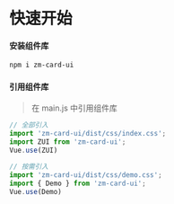 # 快速开始

#### 安装组件库

```bash
npm i zm-card-ui
```

#### 引用组件库
> 在 main.js 中引用组件库

```javascript
// 全部引入
import 'zm-card-ui/dist/css/index.css';
import ZUI from 'zm-card-ui';
Vue.use(ZUI)

// 按需引入
import 'zm-card-ui/dist/css/demo.css';
import { Demo } from 'zm-card-ui';
Vue.use(Demo)
```
